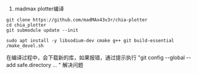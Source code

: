 
1. madmax plotter编译

```
git clone https://github.com/madMAx43v3r/chia-plotter
cd chia_plotter
git submodule update --init

sudo apt install -y libsodium-dev cmake g++ git build-essential
/make_devel.sh

```

在编译过程中，会下载新的库，如果报错，通过提示执行 "git config --global --add safe.directory ... " 解决问题

